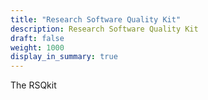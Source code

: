 ```yaml
---
title: "Research Software Quality Kit"
description: Research Software Quality Kit
draft: false 
weight: 1000
display_in_summary: true
---
```


The RSQkit
